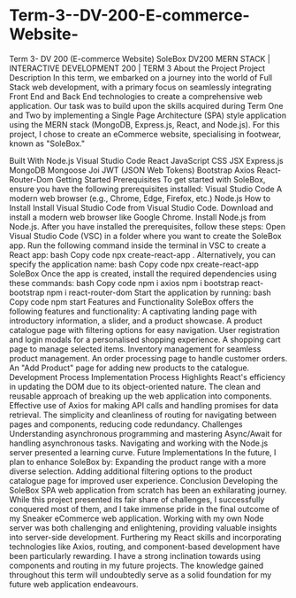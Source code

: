 # Term-3--DV-200-E-commerce-Website-
Term 3- DV 200 (E-commerce Website)
SoleBox
DV200 MERN STACK | INTERACTIVE DEVELOPMENT 200 | TERM 3
About the Project
Project Description
In this term, we embarked on a journey into the world of Full Stack web development, with a primary focus on seamlessly integrating Front End and Back End technologies to create a comprehensive web application.
Our task was to build upon the skills acquired during Term One and Two by implementing a Single Page Architecture (SPA) style application using the MERN stack (MongoDB, Express.js, React, and Node.js).
For this project, I chose to create an eCommerce website, specialising in footwear, known as "SoleBox."

Built With
Node.js
Visual Studio Code
React
JavaScript
CSS
JSX
Express.js
MongoDB
Mongoose
Joi
JWT (JSON Web Tokens)
Bootstrap
Axios
React-Router-Dom
Getting Started
Prerequisites
To get started with SoleBox, ensure you have the following prerequisites installed:
Visual Studio Code
A modern web browser (e.g., Chrome, Edge, Firefox, etc.)
Node.js
How to Install
		Install Visual Studio Code from Visual Studio Code.
		Download and install a modern web browser like Google Chrome.
		Install Node.js from Node.js.
After you have installed the prerequisites, follow these steps:
		Open Visual Studio Code (VSC) in a folder where you want to create the SoleBox app.
		Run the following command inside the terminal in VSC to create a React app:
bash
Copy code
npx create-react-app .
Alternatively, you can specify the application name:
bash
Copy code
npx create-react-app SoleBox
		Once the app is created, install the required dependencies using these commands:
bash
Copy code
npm i axios npm i bootstrap react-bootstrap npm i react-router-dom
		Start the application by running:
bash
Copy code
npm start
Features and Functionality
SoleBox offers the following features and functionality:
A captivating landing page with introductory information, a slider, and a product showcase.
A product catalogue page with filtering options for easy navigation.
User registration and login modals for a personalised shopping experience.
A shopping cart page to manage selected items.
Inventory management for seamless product management.
An order processing page to handle customer orders.
An "Add Product" page for adding new products to the catalogue.
Development Process
Implementation Process
Highlights
React's efficiency in updating the DOM due to its object-oriented nature.
The clean and reusable approach of breaking up the web application into components.
Effective use of Axios for making API calls and handling promises for data retrieval.
The simplicity and cleanliness of routing for navigating between pages and components, reducing code redundancy.
Challenges
Understanding asynchronous programming and mastering Async/Await for handling asynchronous tasks.
Navigating and working with the Node.js server presented a learning curve.
Future Implementations
In the future, I plan to enhance SoleBox by:
Expanding the product range with a more diverse selection.
Adding additional filtering options to the product catalogue page for improved user experience.
Conclusion
Developing the SoleBox SPA web application from scratch has been an exhilarating journey. While this project presented its fair share of challenges, I successfully conquered most of them, and I take immense pride in the final outcome of my Sneaker eCommerce web application.
Working with my own Node server was both challenging and enlightening, providing valuable insights into server-side development. Furthering my React skills and incorporating technologies like Axios, routing, and component-based development have been particularly rewarding. I have a strong inclination towards using components and routing in my future projects.
The knowledge gained throughout this term will undoubtedly serve as a solid foundation for my future web application endeavours.

